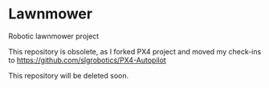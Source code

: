 # Lawnmower
 Robotic lawnmower project

This repository is obsolete, as I forked PX4 project and moved my check-ins to https://github.com/slgrobotics/PX4-Autopilot

This repository will be deleted soon.
